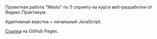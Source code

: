 Проектная работа "Mesto" по 5 спринту на курсе веб-разработки от Яндекс.Практикум.

Адаптивная верстка + начальный JavaScript.

[Ссылка](https://nknrw.github.io/mesto/) на GitHub Pages.
